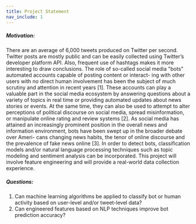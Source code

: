 ```yaml
---
title: Project Statement
nav_include: 1
---
```


##### Motivation:
There are an average of 6,000 tweets produced on Twitter per second. Twitter posts are mostly
public and can be easily collected using Twitter’s developer platform API. Also, frequent use of
hashtags makes it more interesting to draw conclusions.
The role of so-called social media "bots" automated accounts capable of posting content or interact-
ing with other users with no direct human involvement has been the subject of much scrutiny and
attention in recent years [1]. These accounts can play a valuable part in the social media ecosystem
by answering questions about a variety of topics in real time or providing automated updates about
news stories or events. At the same time, they can also be used to attempt to alter perceptions
of political discourse on social media, spread misinformation, or manipulate online rating and
review systems [2]. As social media has attained an increasingly prominent position in the overall
news and information environment, bots have been swept up in the broader debate over Ameri-
cans changing news habits, the tenor of online discourse and the prevalence of fake news online [3].
In order to detect bots, classification models and/or natural language processing techniques such
as topic modeling and sentiment analysis can be incorporated. This project will involve feature
engineering and will provide a real-world data collection experience.

##### Questions:
1. Can machine learning algorithms be applied to classify bot or human activity based on user-level and/or
tweet-level data?
2. Can engineered features based on NLP techniques improve bot prediction accuracy?